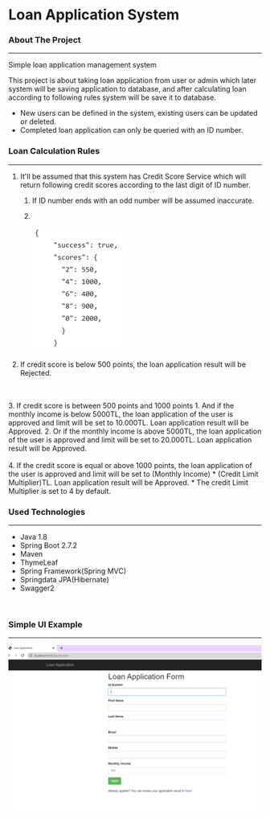 # Loan Application System

### About The Project
___
Simple loan application management system

This project is about taking loan application from user or admin which later system will be saving application to database, 
and after calculating loan according to following rules system will be save it to database. 

* New users can be defined in the system, existing users can be updated or deleted.
* Completed loan application can only be queried with an ID number.

### Loan Calculation Rules
___
1. It'll be assumed that this system has Credit Score Service which will return following credit scores according to the last digit of ID number.
   1. If ID number ends with an odd number will be assumed inaccurate.
   2. <br>

      ![img_2.png](img_2.png)
2. If credit score is below 500 points, the loan application result will be Rejected.
<br>
<br>
3. If credit score is between 500 points and 1000 points 
   1. And if the monthly income is below 5000TL, the loan application of the user is approved and limit will be set to 10.000TL. Loan application result will be Approved.
   2. Or if the monthly income is above 5000TL, the loan application of the user is approved and limit will be set to 20.000TL. Loan application result will be Approved.
<br>
<br>
4. If the credit score is equal or above 1000 points, the loan application of the user is approved and limit will be set to (Monthly Income) * (Credit Limit Multiplier)TL. Loan application result will be Approved.
   * The credit Limit Multiplier is set to 4 by default.


### Used Technologies
___
* Java 1.8
* Spring Boot 2.7.2
* Maven
* ThymeLeaf
* Spring Framework(Spring MVC)
* Springdata JPA(Hibernate)
* Swagger2


<br>

### Simple UI Example 
___
![img.png](img.png)



